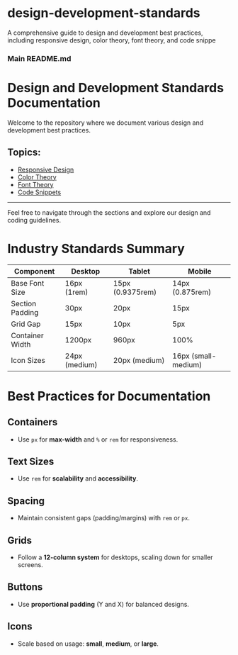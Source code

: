 # design-development-standards
A comprehensive guide to design and development best practices, including responsive design, color theory, font theory, and code snippe

### **Main README.md**

# Design and Development Standards Documentation

Welcome to the repository where we document various design and development best practices.

## Topics:
- [Responsive Design](docs/responsive-design/index.md)
- [Color Theory](docs/color-theory/index.md)
- [Font Theory](docs/font-theory/index.md)
- [Code Snippets](docs/code-snippets/index.md)

---

Feel free to navigate through the sections and explore our design and coding guidelines.

# Industry Standards Summary

| Component         | Desktop               | Tablet                | Mobile                |
|-------------------|-----------------------|-----------------------|-----------------------|
| Base Font Size    | 16px (1rem)           | 15px (0.9375rem)      | 14px (0.875rem)       |
| Section Padding   | 30px                  | 20px                  | 15px                  |
| Grid Gap          | 15px                  | 10px                  | 5px                   |
| Container Width   | 1200px                | 960px                 | 100%                  |
| Icon Sizes        | 24px (medium)         | 20px (medium)         | 16px (small-medium)   |

# Best Practices for Documentation

## Containers
- Use `px` for **max-width** and `%` or `rem` for responsiveness.

## Text Sizes
- Use `rem` for **scalability** and **accessibility**.

## Spacing
- Maintain consistent gaps (padding/margins) with `rem` or `px`.

## Grids
- Follow a **12-column system** for desktops, scaling down for smaller screens.

## Buttons
- Use **proportional padding** (Y and X) for balanced designs.

## Icons
- Scale based on usage: **small**, **medium**, or **large**.